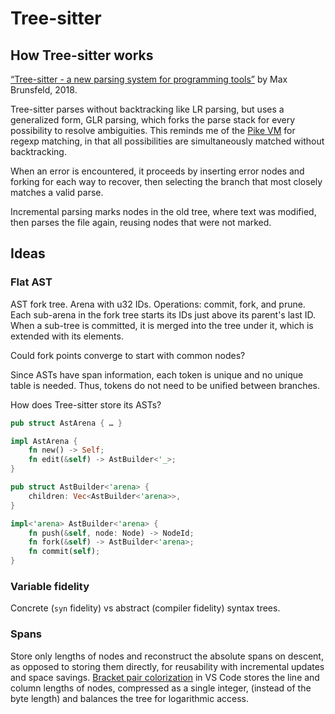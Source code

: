 # Tree-sitter

## How Tree-sitter works

[“Tree-sitter - a new parsing system for programming tools”](https://www.youtube.com/watch?v=Jes3bD6P0To)
by Max Brunsfeld, 2018.

Tree-sitter parses without backtracking like LR parsing, but uses a generalized
form, GLR parsing, which forks the parse stack for every possibility to resolve
ambiguities. This reminds me of the [Pike VM](https://swtch.com/~rsc/regexp/regexp2.html)
for regexp matching, in that all possibilities are simultaneously matched
without backtracking.

When an error is encountered, it proceeds by inserting error nodes and forking
for each way to recover, then selecting the branch that most closely matches a
valid parse.

Incremental parsing marks nodes in the old tree, where text was modified, then
parses the file again, reusing nodes that were not marked.

## Ideas

### Flat AST

AST fork tree. Arena with u32 IDs. Operations: commit, fork, and prune. Each
sub-arena in the fork tree starts its IDs just above its parent's last ID. When
a sub-tree is committed, it is merged into the tree under it, which is extended
with its elements.

Could fork points converge to start with common nodes?

Since ASTs have span information, each token is unique and no unique table is
needed. Thus, tokens do not need to be unified between branches.

How does Tree-sitter store its ASTs?

```rust
pub struct AstArena { … }

impl AstArena {
    fn new() -> Self;
    fn edit(&self) -> AstBuilder<'_>;
}

pub struct AstBuilder<'arena> {
    children: Vec<AstBuilder<'arena>>,
}

impl<'arena> AstBuilder<'arena> {
    fn push(&self, node: Node) -> NodeId;
    fn fork(&self) -> AstBuilder<'arena>;
    fn commit(self);
}
```

### Variable fidelity

Concrete (`syn` fidelity) vs abstract (compiler fidelity) syntax trees.

### Spans

Store only lengths of nodes and reconstruct the absolute spans on descent, as
opposed to storing them directly, for reusability with incremental updates and
space savings. [Bracket pair colorization](https://code.visualstudio.com/blogs/2021/09/29/bracket-pair-colorization#_the-basic-algorithm)
in VS Code stores the line and column lengths of nodes, compressed as a single
integer, (instead of the byte length) and balances the tree for logarithmic
access.
